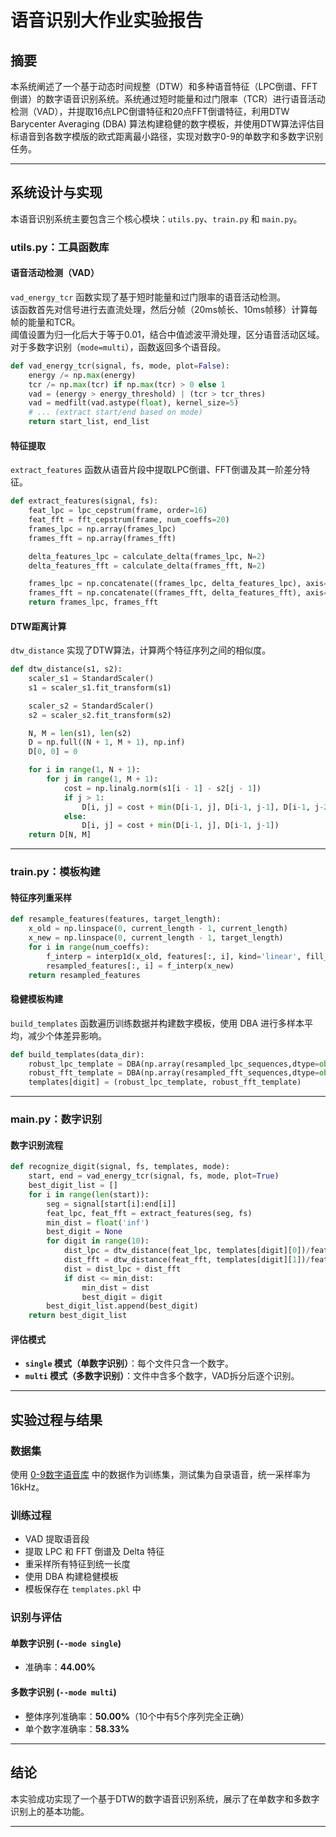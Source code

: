 
# 语音识别大作业实验报告


## 摘要

本系统阐述了一个基于动态时间规整（DTW）和多种语音特征（LPC倒谱、FFT倒谱）的数字语音识别系统。系统通过短时能量和过门限率（TCR）进行语音活动检测（VAD），并提取16点LPC倒谱特征和20点FFT倒谱特征，利用DTW Barycenter Averaging (DBA) 算法构建稳健的数字模板，并使用DTW算法评估目标语音到各数字模版的欧式距离最小路径，实现对数字0-9的单数字和多数字识别任务。

---

## 系统设计与实现

本语音识别系统主要包含三个核心模块：`utils.py`、`train.py` 和 `main.py`。

### utils.py：工具函数库

#### 语音活动检测（VAD）

`vad_energy_tcr` 函数实现了基于短时能量和过门限率的语音活动检测。  
该函数首先对信号进行去直流处理，然后分帧（20ms帧长、10ms帧移）计算每帧的能量和TCR。  
阈值设置为归一化后大于等于0.01，结合中值滤波平滑处理，区分语音活动区域。对于多数字识别（`mode=multi`），函数返回多个语音段。

```python
def vad_energy_tcr(signal, fs, mode, plot=False):
    energy /= np.max(energy)
    tcr /= np.max(tcr) if np.max(tcr) > 0 else 1
    vad = (energy > energy_threshold) | (tcr > tcr_thres)
    vad = medfilt(vad.astype(float), kernel_size=5)
    # ... (extract start/end based on mode)
    return start_list, end_list
```

#### 特征提取

`extract_features` 函数从语音片段中提取LPC倒谱、FFT倒谱及其一阶差分特征。

```python
def extract_features(signal, fs):
    feat_lpc = lpc_cepstrum(frame, order=16)
    feat_fft = fft_cepstrum(frame, num_coeffs=20)
    frames_lpc = np.array(frames_lpc)
    frames_fft = np.array(frames_fft)

    delta_features_lpc = calculate_delta(frames_lpc, N=2)
    delta_features_fft = calculate_delta(frames_fft, N=2)

    frames_lpc = np.concatenate((frames_lpc, delta_features_lpc), axis=1)
    frames_fft = np.concatenate((frames_fft, delta_features_fft), axis=1)
    return frames_lpc, frames_fft
```

#### DTW距离计算

`dtw_distance` 实现了DTW算法，计算两个特征序列之间的相似度。

```python
def dtw_distance(s1, s2):
    scaler_s1 = StandardScaler()
    s1 = scaler_s1.fit_transform(s1)

    scaler_s2 = StandardScaler()
    s2 = scaler_s2.fit_transform(s2)

    N, M = len(s1), len(s2)
    D = np.full((N + 1, M + 1), np.inf)
    D[0, 0] = 0

    for i in range(1, N + 1):
        for j in range(1, M + 1):
            cost = np.linalg.norm(s1[i - 1] - s2[j - 1])
            if j > 1:
                D[i, j] = cost + min(D[i-1, j], D[i-1, j-1], D[i-1, j-2]) 
            else:
                D[i, j] = cost + min(D[i-1, j], D[i-1, j-1])
    return D[N, M]
```

---

### train.py：模板构建

#### 特征序列重采样

```python
def resample_features(features, target_length):
    x_old = np.linspace(0, current_length - 1, current_length)
    x_new = np.linspace(0, current_length - 1, target_length)
    for i in range(num_coeffs):
        f_interp = interp1d(x_old, features[:, i], kind='linear', fill_value="extrapolate")
        resampled_features[:, i] = f_interp(x_new)
    return resampled_features
```

#### 稳健模板构建

`build_templates` 函数遍历训练数据并构建数字模板，使用 DBA 进行多样本平均，减少个体差异影响。

```python
def build_templates(data_dir):
    robust_lpc_template = DBA(np.array(resampled_lpc_sequences,dtype=object), max_iter=10)
    robust_fft_template = DBA(np.array(resampled_fft_sequences,dtype=object), max_iter=10)
    templates[digit] = (robust_lpc_template, robust_fft_template)
```

---

### main.py：数字识别

#### 数字识别流程

```python
def recognize_digit(signal, fs, templates, mode):
    start, end = vad_energy_tcr(signal, fs, mode, plot=True)
    best_digit_list = []
    for i in range(len(start)):
        seg = signal[start[i]:end[i]]
        feat_lpc, feat_fft = extract_features(seg, fs)
        min_dist = float('inf')
        best_digit = None
        for digit in range(10):
            dist_lpc = dtw_distance(feat_lpc, templates[digit][0])/feat_lpc.shape[0]
            dist_fft = dtw_distance(feat_fft, templates[digit][1])/feat_fft.shape[0]
            dist = dist_lpc + dist_fft
            if dist <= min_dist:
                min_dist = dist
                best_digit = digit
        best_digit_list.append(best_digit)
    return best_digit_list
```

#### 评估模式

- **`single` 模式（单数字识别）**：每个文件只含一个数字。
- **`multi` 模式（多数字识别）**：文件中含多个数字，VAD拆分后逐个识别。

---

## 实验过程与结果

### 数据集

使用 [0-9数字语音库](https://gitcode.com/open-source-toolkit/b2012/?utm_source=tools_gitcode&index=top&type=card) 中的数据作为训练集，测试集为自录语音，统一采样率为16kHz。

### 训练过程

- VAD 提取语音段  
- 提取 LPC 和 FFT 倒谱及 Delta 特征  
- 重采样所有特征到统一长度  
- 使用 DBA 构建稳健模板  
- 模板保存在 `templates.pkl` 中

### 识别与评估

#### 单数字识别 (`--mode single`)

- 准确率：**44.00%**

#### 多数字识别 (`--mode multi`)

- 整体序列准确率：**50.00%**（10个中有5个序列完全正确）
- 单个数字准确率：**58.33%**

---

## 结论

本实验成功实现了一个基于DTW的数字语音识别系统，展示了在单数字和多数字识别上的基本功能。

---
